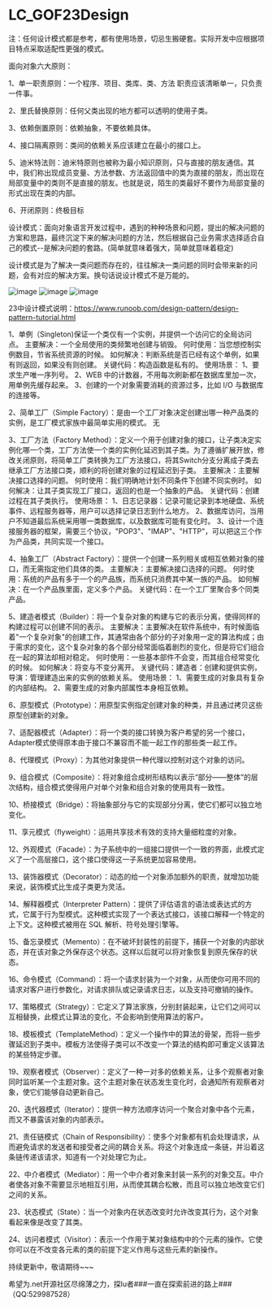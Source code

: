# LC_GOF23Design

注：任何设计模式都是参考，都有使用场景，切忌生搬硬套。实际开发中应根据项目特点采取适配性更强的模式。

面向对象六大原则：

 1、单一职责原则：一个程序、项目、类库、类、方法 职责应该清晰单一，只负责一件事。
 
 2、里氏替换原则：任何父类出现的地方都可以透明的使用子类。
 
 3、依赖倒置原则：依赖抽象，不要依赖具体。
 
 4、接口隔离原则：类间的依赖关系应该建立在最小的接口上。
 
 5、迪米特法则：迪米特原则也被称为最小知识原则，只与直接的朋友通信。其中，我们称出现成员变量、方法参数、方法返回值中的类为直接的朋友，而出现在局部变量中的类则不是直接的朋友。也就是说，陌生的类最好不要作为局部变量的形式出现在类的内部。
 
 6、开闭原则：终极目标
 
设计模式：面向对象语言开发过程中，遇到的种种场景和问题，提出的解决问题的方案和思路，最终沉淀下来的解决问题的方法，然后根据自己业务需求选择适合自己的模式--是解决问题的套路。(简单就意味着强大，简单就意味着稳定)

设计模式是为了解决一类问题而存在的，往往解决一类问题的同时会带来新的问题，会有对应的解决方案。换句话说设计模式不是万能的。

![image](https://user-images.githubusercontent.com/26539681/113074893-7eccbe00-91fe-11eb-9b23-d6166244167a.png)
![image](https://user-images.githubusercontent.com/26539681/113075017-bb001e80-91fe-11eb-9660-98ac671c201c.png)
![image](https://user-images.githubusercontent.com/26539681/113075048-c81d0d80-91fe-11eb-87a5-4fc01e47a75b.png)

23中设计模式说明：https://www.runoob.com/design-pattern/design-pattern-tutorial.html

1、单例（Singleton)保证一个类仅有一个实例，并提供一个访问它的全局访问点。
	主要解决：一个全局使用的类频繁地创建与销毁。
	何时使用：当您想控制实例数目，节省系统资源的时候。
	如何解决：判断系统是否已经有这个单例，如果有则返回，如果没有则创建。
	关键代码：构造函数是私有的。
	使用场景：
	 1、要求生产唯一序列号。
	 2、WEB 中的计数器，不用每次刷新都在数据库里加一次，用单例先缓存起来。
	 3、创建的一个对象需要消耗的资源过多，比如 I/O 与数据库的连接等。
	 
2、简单工厂（Simple Factory）：是由一个工厂对象决定创建出哪一种产品类的实例，是工厂模式家族中最简单实用的模式。
无

3、工厂方法（Factory Method）：定义一个用于创建对象的接口，让子类决定实例化哪一个类，工厂方法使一个类的实例化延迟到其子类。为了遵循扩展开放，修改关闭原则，将简单工厂类转换为工厂方法接口，将其Switch分支分离成子类去继承工厂方法接口类，顺利的将创建对象的过程延迟到子类。
	主要解决：主要解决接口选择的问题。
	何时使用：我们明确地计划不同条件下创建不同实例时。
	如何解决：让其子类实现工厂接口，返回的也是一个抽象的产品。
	关键代码：创建过程在其子类执行。
	使用场景： 
	 1、日志记录器：记录可能记录到本地硬盘、系统事件、远程服务器等，用户可以选择记录日志到什么地方。
	 2、数据库访问，当用户不知道最后系统采用哪一类数据库，以及数据库可能有变化时。
	 3、设计一个连接服务器的框架，需要三个协议，"POP3"、"IMAP"、"HTTP"，可以把这三个作为产品类，共同实现一个接口。
	 
4、抽象工厂（Abstract Factory）：提供一个创建一系列相关或相互依赖对象的接口，而无需指定他们具体的类。
	主要解决：主要解决接口选择的问题。
	何时使用：系统的产品有多于一个的产品族，而系统只消费其中某一族的产品。
	如何解决：在一个产品族里面，定义多个产品。
	关键代码：在一个工厂里聚合多个同类产品。
	
5、建造者模式（Builder）：将一个复杂对象的构建与它的表示分离，使得同样的构建过程可以创建不同的表示。
	主要解决：主要解决在软件系统中，有时候面临着"一个复杂对象"的创建工作，其通常由各个部分的子对象用一定的算法构成；由于需求的变化，这个复杂对象的各个部分经常面临着剧烈的变化，但是将它们组合在一起的算法却相对稳定。
	何时使用：一些基本部件不会变，而其组合经常变化的时候。
	如何解决：将变与不变分离开。
	关键代码：建造者：创建和提供实例，导演：管理建造出来的实例的依赖关系。
	使用场景： 
	 1、需要生成的对象具有复杂的内部结构。 
	 2、需要生成的对象内部属性本身相互依赖。
	 
6、原型模式（Prototype）：用原型实例指定创建对象的种类，并且通过拷贝这些原型创建新的对象。

7、适配器模式（Adapter）：将一个类的接口转换为客户希望的另一个接口，Adapter模式使得原本由于接口不兼容而不能一起工作的那些类一起工作。

8、代理模式（Proxy）：为其他对象提供一种代理以控制对这个对象的访问。

9、组合模式（Composite）：将对象组合成树形结构以表示“部分——整体”的层次结构，组合模式使得用户对单个对象和组合对象的使用具有一致性。

10、桥接模式（Bridge）：将抽象部分与它的实现部分分离，使它们都可以独立地变化。

11、享元模式（flyweight）：运用共享技术有效的支持大量细粒度的对象。

12、外观模式（Facade）：为子系统中的一组接口提供一个一致的界面，此模式定义了一个高层接口，这个接口使得这一子系统更加容易使用。

13、装饰器模式（Decorator）：动态的给一个对象添加额外的职责，就增加功能来说，装饰模式比生成子类更为灵活。

14、解释器模式（Interpreter Pattern）：提供了评估语言的语法或表达式的方式，它属于行为型模式。这种模式实现了一个表达式接口，该接口解释一个特定的上下文。这种模式被用在 SQL 解析、符号处理引擎等。

15、备忘录模式（Memento）：在不破坏封装性的前提下，捕获一个对象的内部状态，并在该对象之外保存这个状态。这样以后就可以将对象恢复到原先保存的状态。

16、命令模式（Command）：将一个请求封装为一个对象，从而使你可用不同的请求对客户进行参数化，对请求排队或记录请求日志，以及支持可撤销的操作。

17、策略模式（Strategy）：它定义了算法家族，分别封装起来，让它们之间可以互相替换，此模式让算法的变化，不会影响到使用算法的客户。

18、模板模式（TemplateMethod）：定义一个操作中的算法的骨架，而将一些步骤延迟到子类中。模板方法使得子类可以不改变一个算法的结构即可重定义该算法的某些特定步骤。

19、观察者模式（Observer）：定义了一种一对多的依赖关系，让多个观察者对象同时监听某一个主题对象。这个主题对象在状态发生变化时，会通知所有观察者对象，使它们能够自动更新自己。

20、迭代器模式（Iterator）：提供一种方法顺序访问一个聚合对象中各个元素，而又不暴露该对象的内部表示。

21、责任链模式（Chain of Responsibility）：使多个对象都有机会处理请求，从而避免请求的发送者和接受者之间的耦合关系。将这个对象连成一条链，并沿着这条链传递该请求，知道有一个对处理它为止。

22、中介者模式（Mediator）：用一个中介者对象来封装一系列的对象交互。中介者使各对象不需要显示地相互引用，从而使其耦合松散，而且可以独立地改变它们之间的关系。

23、状态模式（State）：当一个对象内在状态改变时允许改变其行为，这个对象看起来像是改变了其类。

24、访问者模式（Visitor）：表示一个作用于某对象结构中的个元素的操作。它使你可以在不改变各元素的类的前提下定义作用与这些元素的新操作。


持续更新中，敬请期待~~~

希望为.net开源社区尽绵薄之力，探lu者###一直在探索前进的路上###（QQ:529987528）
